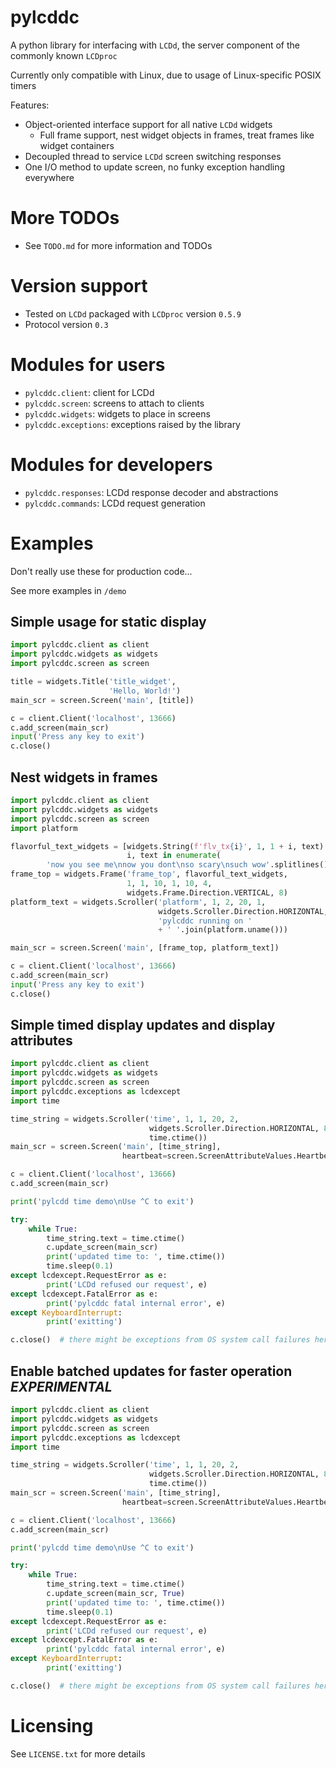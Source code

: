# pylcddc

A python library for interfacing with ``LCDd``, the server
component of the commonly known ``LCDproc``

Currently only compatible with Linux, due to usage of 
Linux-specific POSIX timers

Features:

- Object-oriented interface support for all native 
  ``LCDd`` widgets
    - Full frame support, nest widget objects in frames, treat frames 
      like widget containers
- Decoupled thread to service ``LCDd`` screen switching responses 
- One I/O method to update screen, no funky exception handling everywhere

# More TODOs
- See ``TODO.md`` for more information and TODOs

# Version support
- Tested on ``LCDd`` packaged with ``LCDproc`` version ``0.5.9``
- Protocol version ``0.3``

# Modules for users
- ``pylcddc.client``: client for LCDd
- ``pylcddc.screen``: screens to attach to clients
- ``pylcddc.widgets``: widgets to place in screens
- ``pylcddc.exceptions``: exceptions raised by the library

# Modules for developers
- ``pylcddc.responses``: LCDd response decoder and abstractions
- ``pylcddc.commands``: LCDd request generation

# Examples
Don't really use these for production code...

See more examples in ``/demo``

## Simple usage for static display

```python
import pylcddc.client as client
import pylcddc.widgets as widgets
import pylcddc.screen as screen

title = widgets.Title('title_widget',
                      'Hello, World!')
main_scr = screen.Screen('main', [title])

c = client.Client('localhost', 13666)
c.add_screen(main_scr)
input('Press any key to exit')
c.close()
```

## Nest widgets in frames
```python
import pylcddc.client as client
import pylcddc.widgets as widgets
import pylcddc.screen as screen
import platform

flavorful_text_widgets = [widgets.String(f'flv_tx{i}', 1, 1 + i, text) for 
                          i, text in enumerate(
        'now you see me\nnow you dont\nso scary\nsuch wow'.splitlines())]
frame_top = widgets.Frame('frame_top', flavorful_text_widgets, 
                          1, 1, 10, 1, 10, 4, 
                          widgets.Frame.Direction.VERTICAL, 8)
platform_text = widgets.Scroller('platform', 1, 2, 20, 1,
                                 widgets.Scroller.Direction.HORIZONTAL, 1,
                                 'pylcddc running on ' 
                                 + ' '.join(platform.uname()))

main_scr = screen.Screen('main', [frame_top, platform_text])

c = client.Client('localhost', 13666)
c.add_screen(main_scr)
input('Press any key to exit')
c.close()
```

## Simple timed display updates and display attributes

```python
import pylcddc.client as client
import pylcddc.widgets as widgets
import pylcddc.screen as screen
import pylcddc.exceptions as lcdexcept
import time

time_string = widgets.Scroller('time', 1, 1, 20, 2,
                               widgets.Scroller.Direction.HORIZONTAL, 8,
                               time.ctime())
main_scr = screen.Screen('main', [time_string],
                         heartbeat=screen.ScreenAttributeValues.Heartbeat.OFF)

c = client.Client('localhost', 13666)
c.add_screen(main_scr)

print('pylcdd time demo\nUse ^C to exit')

try:
    while True:
        time_string.text = time.ctime()
        c.update_screen(main_scr)
        print('updated time to: ', time.ctime())
        time.sleep(0.1)
except lcdexcept.RequestError as e:
        print('LCDd refused our request', e)
except lcdexcept.FatalError as e:
        print('pylcddc fatal internal error', e)
except KeyboardInterrupt:
        print('exitting')

c.close()  # there might be exceptions from OS system call failures here
```

## Enable batched updates for faster operation *EXPERIMENTAL*
```python
import pylcddc.client as client
import pylcddc.widgets as widgets
import pylcddc.screen as screen
import pylcddc.exceptions as lcdexcept
import time

time_string = widgets.Scroller('time', 1, 1, 20, 2,
                               widgets.Scroller.Direction.HORIZONTAL, 8,
                               time.ctime())
main_scr = screen.Screen('main', [time_string],
                         heartbeat=screen.ScreenAttributeValues.Heartbeat.OFF)

c = client.Client('localhost', 13666)
c.add_screen(main_scr)

print('pylcdd time demo\nUse ^C to exit')

try:
    while True:
        time_string.text = time.ctime()
        c.update_screen(main_scr, True)
        print('updated time to: ', time.ctime())
        time.sleep(0.1)
except lcdexcept.RequestError as e:
        print('LCDd refused our request', e)
except lcdexcept.FatalError as e:
        print('pylcddc fatal internal error', e)
except KeyboardInterrupt:
        print('exitting')

c.close()  # there might be exceptions from OS system call failures here
```

# Licensing 
See ``LICENSE.txt`` for more details